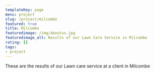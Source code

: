 ```yaml
---
templateKey: page
menu: project
slug: /project/milcombe
featured: true
title: Milcombe
featuredimage: /img/aboutus.jpg
featuredimage_alt: Results of our Lawn Care Service in Milcombe
rating: []
tags:
- project
---
```

These are the results of our Lawn care service at a client in Milcombe


